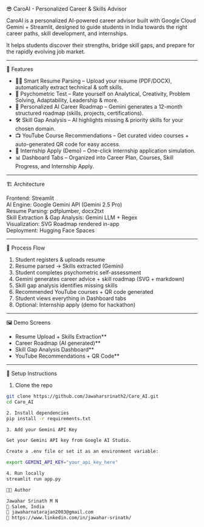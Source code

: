 😎 CaroAI - Personalized Career & Skills Advisor  

CaroAI is a personalized AI-powered career advisor built with Google Cloud Gemini + Streamlit, designed to guide students in India towards the right career paths, skill development, and internships.  

It helps students discover their strengths, bridge skill gaps, and prepare for the rapidly evolving job market.  

---

🚀 Features  

- 🧑‍💼 Smart Resume Parsing – Upload your resume (PDF/DOCX), automatically extract technical & soft skills.  
- 🧠 Psychometric Test – Rate yourself on Analytical, Creativity, Problem Solving, Adaptability, Leadership & more.  
- 📅 Personalized AI Career Roadmap – Gemini generates a 12-month structured roadmap (skills, projects, certifications).  
- 🛠 Skill Gap Analysis – AI highlights missing & priority skills for your chosen domain.  
- 📺 YouTube Course Recommendations – Get curated video courses + auto-generated QR code for easy access.  
- 🚀 Internship Apply (Demo) – One-click internship application simulation.  
- 📊 Dashboard Tabs – Organized into Career Plan, Courses, Skill Progress, and Internship Apply.  

---

🏗️ Architecture  

Frontend: Streamlit  
AI Engine: Google Gemini API (Gemini 2.5 Pro)  
Resume Parsing: pdfplumber, docx2txt  
Skill Extraction & Gap Analysis: Gemini LLM + Regex  
Visualization: SVG Roadmap rendered in-app  
Deployment: Hugging Face Spaces  

---

🔄 Process Flow  

1. Student registers & uploads resume  
2. Resume parsed → Skills extracted (Gemini)  
3. Student completes psychometric self-assessment  
4. Gemini generates career advice + skill roadmap (SVG + markdown)  
5. Skill gap analysis identifies missing skills  
6. Recommended YouTube courses + QR code generated  
7. Student views everything in Dashboard tabs  
8. Optional: Internship apply (demo for hackathon)  

---

🖼️ Demo Screens  

- Resume Upload + Skills Extraction**  
- Career Roadmap (AI generated)**  
- Skill Gap Analysis Dashboard**  
- YouTube Recommendations + QR Code**  

---

🔑 Setup Instructions  

1. Clone the repo  
```bash
git clone https://github.com/Jawaharsrinath2/Caro_AI.git
cd Caro_AI

2. Install dependencies
pip install -r requirements.txt

3. Add your Gemini API Key

Get your Gemini API key from Google AI Studio.

Create a .env file or set it as an environment variable:

export GEMINI_API_KEY="your_api_key_here"

4. Run locally
streamlit run app.py

👨‍💻 Author

Jawahar Srinath M N
📍 Salem, India
📧 jawaharnatarajan2003@gmail.com
🔗 https://www.linkedin.com/in/jawahar-srinath/

